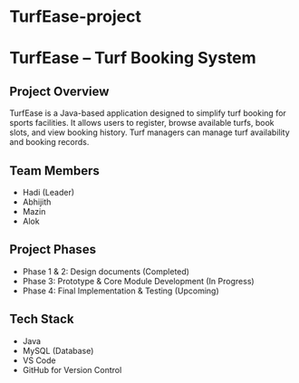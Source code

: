 # TurfEase-project
# TurfEase – Turf Booking System

## Project Overview
TurfEase is a Java-based application designed to simplify turf booking for sports facilities. It allows users to register, browse available turfs, book slots, and view booking history. Turf managers can manage turf availability and booking records.

## Team Members
- Hadi (Leader)
- Abhijith
- Mazin
- Alok

## Project Phases
- Phase 1 & 2: Design documents (Completed)
- Phase 3: Prototype & Core Module Development (In Progress)
- Phase 4: Final Implementation & Testing (Upcoming)

## Tech Stack
- Java
- MySQL (Database)
- VS Code
- GitHub for Version Control